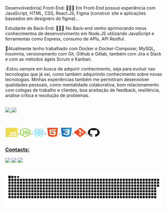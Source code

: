 ## 
Desenvolvedor(a) Front-End: 
👩🏻‍💻 Em Front-End possuo experiência com JavaScript, HTML, CSS, React.JS, Figma (construir site e aplicações baseados em designers do figma)...

Estudante de Back-End:
👩🏻‍💻 No Back-end venho aprimorando meus conhecimentos de desenvolvimento em Node.JS utilizando JavaScript e ferramentas como Express, consumo de APIs, API Restful.

🔸Atualmente tenho trabalhado com Docker e Docker-Composer, MySQL, Insomnia, versionamento com Git, Github e Gitlab, também com Jira e Slack e com as métodos ágeis Scrum e Kanban.

▫️Estou sempre em busca de adquirir conhecimento, seja para evoluir nas tecnologias que já sei, como também adquirindo conhecimento sobre novas tecnologias.
Minhas experiências também me permitiram desenvolver qualidades pessoais, como mentalidade colaborativa, bom relacionamento com colegas de trabalho e clientes, boa aceitação de feedback, resiliência, análise crítica e resolução de problemas.

##

<div>
  <a href="https://github.com/brunaluisasilveira">
  <img height="160em" src="https://github-readme-stats.vercel.app/api?username=brunaluisasilveira&show_icons=true&theme=dracula&include_all_commits=true&count_private=true"/>
  <img height="160em" src="https://github-readme-stats.vercel.app/api/top-langs/?username=brunaluisasilveira&layout=compact&langs_count=16&theme=dracula"/>
</div>
  
  ##
  
 <Div estilo="display: inline_block"><br>
    <img align="center" alt="Bruna-Js" height="30" width="40" src="https://raw.githubusercontent.com/devicons/devicon/master/icons/javascript/javascript-plain.svg">
    <img align="center" alt="Bruna-Node" height="30" width="40" src="https://raw.githubusercontent.com/devicons/devicon/9f4f5cdb393299a81125eb5127929ea7bfe42889/icons/nodejs/nodejs-plain.svg">
    <img align="center" alt="Bruna-React" height="30" width="40" src="https://raw.githubusercontent.com/devicons/devicon/master/icons/react/react-original.svg">
    <img align="center" alt="Bruna-HTML" height="30" width="40" src="https://raw.githubusercontent.com/devicons/devicon/master/icons/html5/html5-original.svg">
    <img align="center" alt="Bruna-CSS" height="30" width="40" src="https://raw.githubusercontent.com/devicons/devicon/master/icons/css3/css3-original.svg">
    <img align="center" alt="Bruna-Git" height="30" width="40" src="https://raw.githubusercontent.com/devicons/devicon/9f4f5cdb393299a81125eb5127929ea7bfe42889/icons/git/git-plain.svg">
    <img align="center" alt="Bruna-Git" height="30" width="40" src="https://raw.githubusercontent.com/devicons/devicon/9f4f5cdb393299a81125eb5127929ea7bfe42889/icons/github/github-original.svg">
</div>
  
  ##
  <h3>Contacts:</h3>
<div>
    <a href="https://www.linkedin.com/in/brunaluisasilveira" target="_blank"><img src="https://img.shields.io/badge/-LinkedIn-%230077B5?style=for-the-badge&logo=linkedin&logoColor=white" target="_blank"></a> 
   <a href="https://discord.gg/838468562577391677" target="_blank"><img src="https://img.shields.io/badge/Discord-7289DA?style=for-the-badge&logo=discord&logoColor=white" target="_blank"></a>  <a href = "mailto:brunnaluiisa.bl@gmail.com"><img src="https://img.shields.io/badge/-Gmail-%23333?style=for-the-badge&logo=gmail&logoColor=white" target="_blank"></a>
  
  ##
  
  ![Snake animation](https://github.com/brunaluisasilveira/brunaluisasilveira/blob/output/github-contribution-grid-snake.svg)
  
</div>
